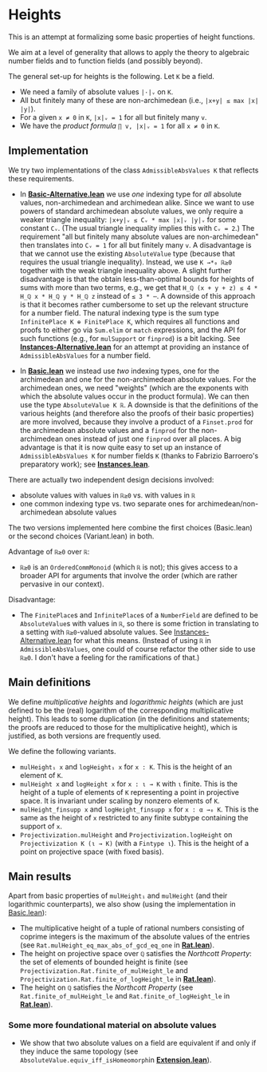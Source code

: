 # Heights

This is an attempt at formalizing some basic properties of height functions.

We aim at a level of generality that allows to apply the theory to algebraic number fields
and to function fields (and possibly beyond).

The general set-up for heights is the following. Let `K` be a field.
* We need a family of absolute values `|·|ᵥ` on `K`.
* All but finitely many of these are non-archimedean (i.e., `|x+y| ≤ max |x| |y|`).
* For a given `x ≠ 0` in `K`, `|x|ᵥ = 1` for all but finitely many `v`.
* We have the *product formula* `∏ v, |x|ᵥ = 1` for all `x ≠ 0` in `K`.

## Implementation

We try two implementations of the class `AdmissibleAbsValues K` that reflects
these requirements.

* In [__Basic-Alternative.lean__](Heights/Basic-Alternative.lean) we use *one* indexing type for *all*
  absolute values, non-archimedean and archimedean alike. Since we want to use
  powers of standard archimedean absolute values, we only require a weaker triangle inequality:
  `|x+y|ᵥ ≤ Cᵥ * max |x|ᵥ |y|ᵥ` for some constant `Cᵥ`.
  (The usual triangle inequality implies this with `Cᵥ = 2`.) 
  The requirement "all but finitely many absolute values are non-archimedean" then translates into
  `Cᵥ = 1` for all but finitely many `v`. A disadvantage is that we cannot use the existing
  `AbsoluteValue` type (because that requires the usual triangle inequality). Instead, we
  use `K →*₀ ℝ≥0` together with the weak triangle inequality above. A slight further disadvantage
  is that the obtain less-than-optimal bounds for heights of sums with more than two terms,
  e.g., we get that `H_ℚ (x + y + z) ≤ 4 * H_ℚ x * H_ℚ y * H_ℚ z` instead of `≤ 3 * ⋯`.
  A downside of this approach is that it becomes rather cumbersome to set up the relevant
  structure for a number field. The natural indexing type is the sum type
  `InfinitePlace K ⊕ FinitePlace K`, which requires all functions and proofs to
  either go via `Sum.elim` or `match` expressions, and the API for such functions
  (e.g., for `mulSupport` or `finprod`) is a bit lacking.
  See [__Instances-Alternative.lean__](Heights/Instances-Alternative.lean) for an attempt at providing
  an instance of `AdmissibleAbsValues` for a number field.

* In [__Basic.lean__](Heights/Basic.lean) we instead use *two* indexing types,
  one for the archimedean and one for the non-archimedean absolute values.
  For the archimedean ones, we need "weights" (which are the exponents with which
  the absolute values occur in the product formula). We can then use the type `AbsoluteValue K ℝ`.
  A downside is that the definitions of the various heights (and therefore also the
  proofs of their basic properties) are more involved, because they involve a
  product of a `Finset.prod` for the archimedean absolute values and a `finprod` for
  the non-archimedean ones instead of just one `finprod` over all places.
  A big advantage is that it is now quite easy to set up an instance of
  `AdmissibleAbsValues K` for number fields `K` (thanks to Fabrizio Barroero's
  preparatory work); see [__Instances.lean__](Heights/Instances.lean).

There are actually two independent design decisions involved:
* absolute values with values in `ℝ≥0` vs. with values in `ℝ`
* one common indexing type vs. two separate ones for archimedean/non-archimedean
  absolute values

The two versions implemented here combine the first choices (Basic.lean) or the
second choices (Variant.lean) in both.

Advantage of `ℝ≥0` over `ℝ`:
* `ℝ≥0` is an `OrderedCommMonoid` (which `ℝ` is not); this gives access to a broader API
  for arguments that involve the order (which are rather pervasive in our context).

Disadvantage:
* The `FinitePlace`s and `InfinitePlace`s of a `NumberField` are defined to be
  `AbsoluteValue`s with values in `ℝ`, so there is some friction in translating
  to a setting with `ℝ≥0`-valued absolute values.
  See [Instances-Alternative.lean](Heights/Instances-Alternative.lean)
  for what this means. (Instead of using `ℝ` in `AdmissibleAbsValues`, one could
  of course refactor the other side to use `ℝ≥0`. I don't have a feeling for the
  ramifications of that.)


## Main definitions

We define *multiplicative heights* and *logarithmic heights* (which are just defined to
be the (real) logarithm of the corresponding multiplicative height). This leads to some
duplication (in the definitions and statements; the proofs are reduced to those for the
multiplicative height), which is justified, as both versions are frequently used.

We define the following variants.
* `mulHeight₁ x` and `logHeight₁ x` for `x : K`. This is the height of an element of `K`.
* `mulHeight x` and `logHeight x` for `x : ι → K` with `ι` finite. This is the height
  of a tuple of elements of `K` representing a point in projective space.
  It is invariant under scaling by nonzero elements of `K`.
* `mulHeight_finsupp x` and `logHeight_finsupp x` for `x : α →₀ K`. This is the same
  as the height of `x` restricted to any finite subtype containing the support of `x`.
* `Projectivization.mulHeight` and `Projectivization.logHeight` on
  `Projectivization K (ι → K)` (with a `Fintype ι`). This is the height of a point
  on projective space (with fixed basis).

## Main results

Apart from basic properties of `mulHeight₁` and `mulHeight` (and their logarithmic counterparts),
we also show (using the implementation in [Basic.lean](Heights/Basic.lean)):
* The multiplicative height of a tuple of rational numbers consisting of coprime integers
  is the maximum of the absolute values of the entries
  (see `Rat.mulHeight_eq_max_abs_of_gcd_eq_one` in [__Rat.lean__](Heights/Rat.lean)).
* The height on projective space over `ℚ` satisfies the *Northcott Property*:
  the set of elements of bounded height is finite (see
  `Projectivization.Rat.finite_of_mulHeight_le` and `Projectivization.Rat.finite_of_logHeight_le`
  in [__Rat.lean__](Heights/Rat.lean)).
* The height on `ℚ` satisfies the *Northcott Property* (see `Rat.finite_of_mulHeight_le` and
  `Rat.finite_of_logHeight_le` in [__Rat.lean__](Heights/Rat.lean)).

### Some more foundational material on absolute values

* We show that two absolute values on a field are equivalent if and only if they induce
  the same topology (see `AbsoluteValue.equiv_iff_isHomeomorph`in
  [__Extension.lean__](Heights/Extension.lean)).
